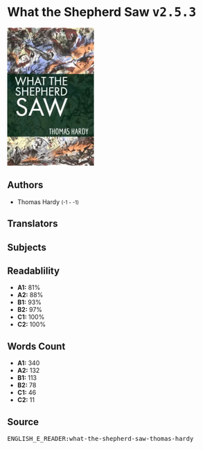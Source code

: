 # What the Shepherd Saw <kbd>v2.5.3</kbd>

![](./cover.medium.jpg "")

## Authors


 - Thomas Hardy <small>(-1 - -1)</small>

## Translators



## Subjects



## Readablility


 - **A1:** 81%
 - **A2:** 88%
 - **B1:** 93%
 - **B2:** 97%
 - **C1:** 100%
 - **C2:** 100%

## Words Count


 - **A1:** 340
 - **A2:** 132
 - **B1:** 113
 - **B2:** 78
 - **C1:** 46
 - **C2:** 11

## Source


<kbd>ENGLISH_E_READER:what-the-shepherd-saw-thomas-hardy</kbd>
